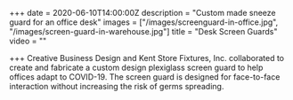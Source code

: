 +++
date = 2020-06-10T14:00:00Z
description = "Custom made sneeze guard for an office desk"
images = ["/images/screenguard-in-office.jpg", "/images/screen-guard-in-warehouse.jpg"]
title = "Desk Screen Guards"
video = ""

+++
Creative Business Design and Kent Store Fixtures, Inc. collaborated to create and fabricate a custom design plexiglass screen guard to help offices adapt to COVID-19. The screen guard is designed for face-to-face interaction without increasing the risk of germs spreading.